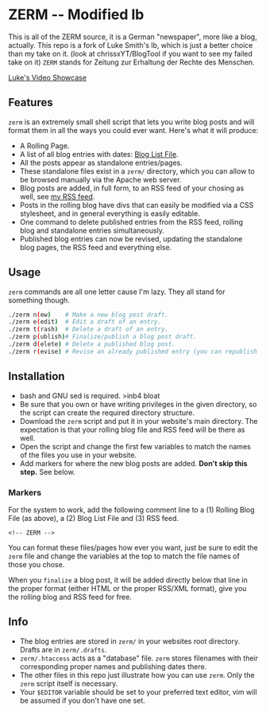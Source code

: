 # ZERM -- Modified lb

This is all of the ZERM source, it is a German "newspaper", more like a blog, actually. This repo is a fork of Luke Smith's lb, which is just a better choice than my take on it. (look at chrissxYT/BlogTool if you want to see my failed take on it) `ZERM` stands for Zeitung zur Erhaltung der Rechte des Menschen.

[Luke's Video Showcase](https://www.youtube.com/watch?v=S1WQlr42xDM)

## Features

`zerm` is an extremely small shell script that lets you write blog posts and will format them in all the ways you could ever want. Here's what it will produce:

- A Rolling Page.
- A list of all blog entries with dates: [Blog List File](https://zerm.chrissx.ga/zermindex.html).
- All the posts appear as standalone entries/pages.
- These standalone files exist in a `zerm/` directory, which you can allow to be browsed manually via the Apache web server.
- Blog posts are added, in full form, to an RSS feed of your chosing as well, see [my RSS feed](https://lukesmith.xyz/rss.xml).
- Posts in the rolling blog have divs that can easily be modified via a CSS stylesheet, and in general everything is easily editable.
- One command to delete published entries from the RSS feed, rolling blog and standalone entries simultaneously.
- Published blog entries can now be revised, updating the standalone blog pages, the RSS feed and everything else.

## Usage

`zerm` commands are all one letter cause I'm lazy. They all stand for something though.

```sh
./zerm n(ew)	# Make a new blog post draft.
./zerm e(edit)	# Edit a draft of an entry.
./zerm t(rash)	# Delete a draft of an entry.
./zerm p(ublish)# Finalize/publish a blog post draft.
./zerm d(elete)	# Delete a published blog post.
./zerm r(evise)	# Revise an already published entry (you can republish it with `zerm p` when done)
```

## Installation

+ bash and GNU sed is required. >inb4 bloat
+ Be sure that you own or have writing privileges in the given directory, so the script can create the required directory structure.
+ Download the `zerm` script and put it in your website's main directory. The expectation is that your rolling blog file and RSS feed will be there as well.
+ Open the script and change the first few variables to match the names of the files you use in your website.
+ Add markers for where the new blog posts are added. **Don't skip this step.** See below.

### Markers

For the system to work, add the following comment line to a (1) Rolling Blog File (as above), a (2) Blog List File and (3) RSS feed.

```
<!-- ZERM -->
```

You can format these files/pages how ever you want, just be sure to edit the `zerm` file and change the variables at the top to match the file names of those you chose.

When you `finalize` a blog post, it will be added directly below that line in the proper format (either HTML or the proper RSS/XML format), give you the rolling blog and RSS feed for free.

## Info

- The blog entries are stored in `zerm/` in your websites root directory. Drafts are in `zerm/.drafts`.
- `zerm/.htaccess` acts as a "database" file. `zerm` stores filenames with their corresponding proper names and publishing dates there.
- The other files in this repo just illustrate how you can use `zerm`. Only the `zerm` script itself is necessary.
- Your `$EDITOR` variable should be set to your preferred text editor, vim will be assumed if you don't have one set.
